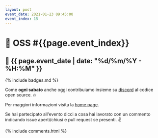 ```yaml
---
layout: post
event_date: 2021-01-23 09:45:00
event_index: 15
---
```

# 🐧 OSS #{{page.event_index}}

## 📅 {{ page.event_date | date: "%d/%m/%Y - %H:%M" }}

{% include badges.md %}

Come **ogni sabato** anche oggi contribuiamo insieme su
[discord](https://discord.gg/TpEa5Wn) al codice open source. 🔥

Per maggiori informazioni visita la [home page](/).

Se hai partecipato all'evento dicci a cosa hai lavorato con un commento
indicando issue aperti/chiusi e pull request se presenti. ✌

{% include comments.html %}

